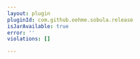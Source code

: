 ```yaml
---
layout: plugin
pluginId: com.github.oehme.sobula.release
isJarAvailable: true
error: ''
violations: []

---
```

